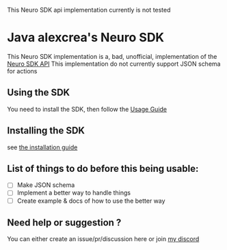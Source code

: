 This Neuro SDK api implementation currently is not tested 

# Java alexcrea's Neuro SDK
This Neuro SDK implementation is a, bad, unofficial, 
implementation of the [Neuro SDK API](https://github.com/VedalAI/neuro-game-sdk/)
This implementation do not currently support JSON schema for actions

## Using the SDK
You need to install the SDK, then follow the [Usage Guide](./USAGE.md)

## Installing the SDK
see [the installation guide](./INSTALL.md)

## List of things to do before this being usable:
- [ ] Make JSON schema
- [ ] Implement a better way to handle things 
- [ ] Create example & docs of how to use the better way

## Need help or suggestion ?
You can either create an issue/pr/discussion here or join [my discord](https://discord.gg/swBrMf327a)

